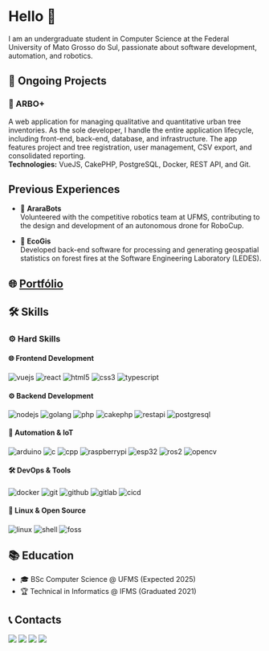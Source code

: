 # Hello 👋

I am an undergraduate student in Computer Science at the Federal University of Mato Grosso do Sul, passionate about software development, automation, and robotics.

## 🚀 Ongoing Projects

### 🌳 ARBO+
A web application for managing qualitative and quantitative urban tree inventories. As the sole developer, I handle the entire application lifecycle, including front-end, back-end, database, and infrastructure. The app features project and tree registration, user management, CSV export, and consolidated reporting.  
**Technologies:** VueJS, CakePHP, PostgreSQL, Docker, REST API, and Git.

## Previous Experiences

- 🤖 **AraraBots**  
  Volunteered with the competitive robotics team at UFMS, contributing to the design and development of an autonomous drone for RoboCup.
  
- 🌳 **EcoGis**  
  Developed back-end software for processing and generating geospatial statistics on forest fires at the Software Engineering Laboratory (LEDES).

## 🌐 [Portfólio](https://portfolio-luizgustavojunqueiras-projects.vercel.app)

## 🛠️ Skills  

### ⚙️ Hard Skills  

#### 🌐 Frontend Development
<div style="display: inline_block">
  <img align="center" alt="vuejs" src="https://img.shields.io/badge/Vue.js-4FC08D?style=for-the-badge&logo=vuedotjs&logoColor=white"/>
  <img align="center" alt="react" src="https://img.shields.io/badge/React-20232A?style=for-the-badge&logo=react&logoColor=61DAFB"/>
  <img align="center" alt="html5" src="https://img.shields.io/badge/HTML5-E34F26?style=for-the-badge&logo=html5&logoColor=white"/>
  <img align="center" alt="css3" src="https://img.shields.io/badge/CSS3-1572B6?style=for-the-badge&logo=css3&logoColor=white"/>
  <img align="center" alt="typescript" src="https://img.shields.io/badge/TypeScript-007ACC?style=for-the-badge&logo=typescript&logoColor=white"/>
</div>

#### ⚙️ Backend Development
<div style="display: inline_block">
  <img align="center" alt="nodejs" src="https://img.shields.io/badge/Node.js-339933?style=for-the-badge&logo=nodedotjs&logoColor=white"/>
  <img align="center" alt="golang" src="https://img.shields.io/badge/Go-00ADD8?style=for-the-badge&logo=go&logoColor=white"/>
  <img align="center" alt="php" src="https://img.shields.io/badge/PHP-777BB4?style=for-the-badge&logo=php&logoColor=white"/>
  <img align="center" alt="cakephp" src="https://img.shields.io/badge/CakePHP-D33C44?style=for-the-badge&logo=cakephp&logoColor=white"/>
  <img align="center" alt="restapi" src="https://img.shields.io/badge/REST_API-FF6C37?style=for-the-badge&logo=postman&logoColor=white"/>
  <img align="center" alt="postgresql" src="https://img.shields.io/badge/PostgreSQL-316192?style=for-the-badge&logo=postgresql&logoColor=white"/>
</div>

#### 🤖 Automation & IoT
<div style="display: inline_block">
  <img align="center" alt="arduino" src="https://img.shields.io/badge/Arduino-00979D?style=for-the-badge&logo=arduino&logoColor=white"/>
  <img align="center" alt="c" src="https://img.shields.io/badge/C-00599C?style=for-the-badge&logo=c&logoColor=white"/>
  <img align="center" alt="cpp" src="https://img.shields.io/badge/C%2B%2B-00599C?style=for-the-badge&logo=c%2B%2B&logoColor=white"/>
  <img align="center" alt="raspberrypi" src="https://img.shields.io/badge/Raspberry%20Pi-A22846?style=for-the-badge&logo=raspberrypi&logoColor=white"/>
  <img align="center" alt="esp32" src="https://img.shields.io/badge/ESP32-E7352C?style=for-the-badge&logo=espressif&logoColor=white"/>
  <img align="center" alt="ros2" src="https://img.shields.io/badge/ROS2-22314E?style=for-the-badge&logo=ros&logoColor=white"/>
  <img align="center" alt="opencv" src="https://img.shields.io/badge/OpenCV-5C3EE8?style=for-the-badge&logo=opencv&logoColor=white"/>
</div>

#### 🛠️ DevOps & Tools
<div style="display: inline_block">
  <img align="center" alt="docker" src="https://img.shields.io/badge/Docker-2496ED?style=for-the-badge&logo=docker&logoColor=white"/>
  <img align="center" alt="git" src="https://img.shields.io/badge/Git-F05032?style=for-the-badge&logo=git&logoColor=white"/>
  <img align="center" alt="github" src="https://img.shields.io/badge/GitHub-181717?style=for-the-badge&logo=github&logoColor=white"/>
  <img align="center" alt="gitlab" src="https://img.shields.io/badge/GitLab-FCA121?style=for-the-badge&logo=gitlab&logoColor=white"/>
  <img align="center" alt="cicd" src="https://img.shields.io/badge/CI/CD-FF6C37?style=for-the-badge&logo=githubactions&logoColor=white"/>
</div>

#### 🐧 Linux & Open Source
<div style="display: inline_block">
  <img align="center" alt="linux" src="https://img.shields.io/badge/Linux-FCC624?style=for-the-badge&logo=linux&logoColor=black"/>
  <img align="center" alt="shell" src="https://img.shields.io/badge/Shell_Script-121011?style=for-the-badge&logo=gnu-bash&logoColor=white"/>
  <img align="center" alt="foss" src="https://img.shields.io/badge/FOSS-3DA639?style=for-the-badge&logo=opensourceinitiative&logoColor=white"/>
</div>

## 📚 Education  
- 🎓 BSc Computer Science @ UFMS (Expected 2025)  
- 🏆 Technical in Informatics @ IFMS (Graduated 2021)  

## 📞 Contacts  
<a href = "mailto:luizgustavossj@gmail.com"><img src="https://img.shields.io/badge/-📧 Gmail-D14836?style=for-the-badge&logo=gmail&logoColor=white"/></a>
<a href = "mailto:luiz.junqueira@ufms.com"><img src="https://img.shields.io/badge/-📚 Academic Mail-0055CC?style=for-the-badge"/></a>
<a href="https://www.linkedin.com/in/luiz-gustavo-sabadim-spolon-junqueira-769333208/"><img src="https://img.shields.io/badge/-💼 LinkedIn-0077B5?style=for-the-badge&logo=linkedin&logoColor=white"/></a>
<a href="https://www.instagram.com/luiz.gustavoo1/"><img src="https://img.shields.io/badge/-📸 Instagram-E4405F?style=for-the-badge&logo=instagram&logoColor=white"/></a>
